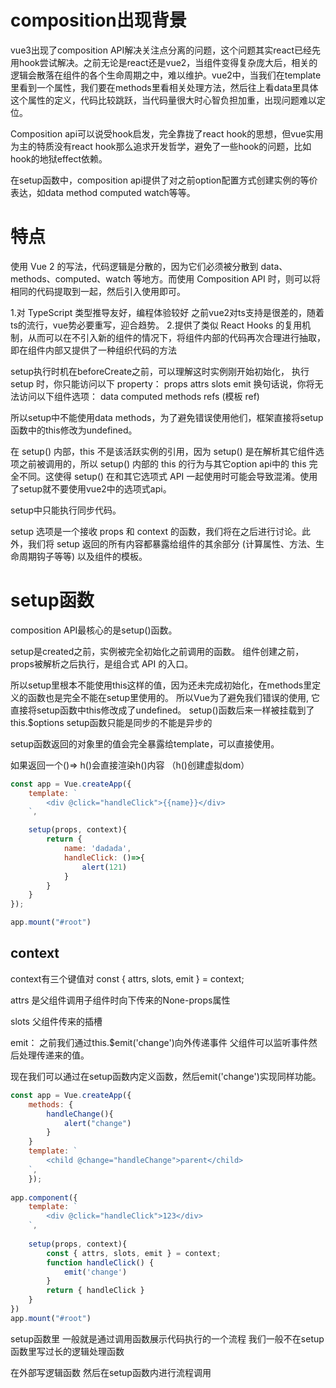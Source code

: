 
# composition出现背景

vue3出现了composition API解决关注点分离的问题，这个问题其实react已经先用hook尝试解决。之前无论是react还是vue2，当组件变得复杂庞大后，相关的逻辑会散落在组件的各个生命周期之中，难以维护。vue2中，当我们在template里看到一个属性，我们要在methods里看相关处理方法，然后往上看data里具体这个属性的定义，代码比较跳跃，当代码量很大时心智负担加重，出现问题难以定位。

Composition api可以说受hook启发，完全靠拢了react hook的思想，但vue实用为主的特质没有react hook那么追求开发哲学，避免了一些hook的问题，比如hook的地狱effect依赖。

在setup函数中，composition api提供了对之前option配置方式创建实例的等价表达，如data method computed watch等等。

# 特点

使用 Vue 2 的写法，代码逻辑是分散的，因为它们必须被分散到 data、methods、computed、watch 等地方。而使用 Composition API 时，则可以将相同的代码提取到一起，然后引入使用即可。

1.对 TypeScript 类型推导友好，编程体验较好 之前vue2对ts支持是很差的，随着ts的流行，vue势必要重写，迎合趋势。
2.提供了类似 React Hooks 的复用机制，从而可以在不引入新的组件的情况下，将组件内部的代码再次合理进行抽取，即在组件内部又提供了一种组织代码的方法

setup执行时机在beforeCreate之前，可以理解这时实例刚开始初始化，
执行 setup 时，你只能访问以下 property：
props
attrs
slots
emit
换句话说，你将无法访问以下组件选项：
data
computed
methods
refs (模板 ref)

所以setup中不能使用data methods，为了避免错误使用他们，框架直接将setup函数中的this修改为undefined。

在 setup() 内部，this 不是该活跃实例的引用，因为 setup() 是在解析其它组件选项之前被调用的，所以 setup() 内部的 this 的行为与其它option api中的 this 完全不同。这使得 setup() 在和其它选项式 API 一起使用时可能会导致混淆。使用了setup就不要使用vue2中的选项式api。

setup中只能执行同步代码。

setup 选项是一个接收 props 和 context 的函数，我们将在之后进行讨论。此外，我们将 setup 返回的所有内容都暴露给组件的其余部分 (计算属性、方法、生命周期钩子等等) 以及组件的模板。


# setup函数
composition API最核心的是setup()函数。

setup是created之前，实例被完全初始化之前调用的函数。
组件创建之前，props被解析之后执行，是组合式 API 的入口。

所以setup里根本不能使用this这样的值，因为还未完成初始化，在methods里定义的函数也是完全不能在setup里使用的。 所以Vue为了避免我们错误的使用, 它直接将setup函数中this修改成了undefined。
setup()函数后来一样被挂载到了this.$options
setup函数只能是同步的不能是异步的

setup函数返回的对象里的值会完全暴露给template，可以直接使用。

如果返回一个()=> h()会直接渲染h()内容 （h()创建虚拟dom）

```js
const app = Vue.createApp({
    template: `
        <div @click="handleClick">{{name}}</div>
    `,

    setup(props, context){
        return {
            name: 'dadada',
            handleClick: ()=>{
                alert(121)
            }
        }
    }
});

app.mount("#root")
```

## context
context有三个键值对
const { attrs, slots, emit } = context;

attrs 是父组件调用子组件时向下传来的None-props属性

slots 父组件传来的插槽

emit：
之前我们通过this.$emit('change')向外传递事件 父组件可以监听事件然后处理传递来的值。

现在我们可以通过在setup函数内定义函数，然后emit('change')实现同样功能。

```js
const app = Vue.createApp({
    methods: {
        handleChange(){
            alert("change")
        }
    }
    template: `
        <child @change="handleChange">parent</child>
    `,
    });
    
app.component({
    template: `
        <div @click="handleClick">123</div>
    `,
    
    setup(props, context){
        const { attrs, slots, emit } = context;
        function handleClick() {
            emit('change')
        }
        return { handleClick }
    }
})
app.mount("#root")
```

setup函数里 一般就是通过调用函数展示代码执行的一个流程
我们一般不在setup函数里写过长的逻辑处理函数

在外部写逻辑函数 然后在setup函数内进行流程调用